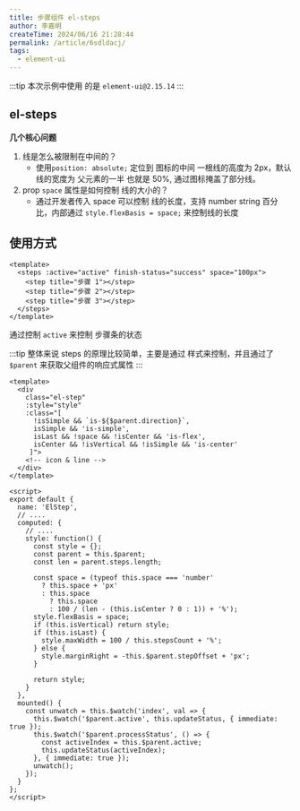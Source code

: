 ```yaml
---
title: 步骤组件 el-steps
author: 李嘉明
createTime: 2024/06/16 21:28:44
permalink: /article/6sdldacj/
tags:
  - element-ui
---
```


:::tip
本次示例中使用 的是 `element-ui@2.15.14`
:::

## el-steps

**几个核心问题**

1. 线是怎么被限制在中间的？
   - 使用`position: absolute;` 定位到 图标的中间 一根线的高度为 2px，默认线的宽度为 父元素的一半 也就是 50%, 通过图标掩盖了部分线。
2. prop `space` 属性是如何控制 线的大小的？
   - 通过开发者传入 space 可以控制 线的长度，支持 number string 百分比，内部通过 `style.flexBasis = space;` 来控制线的长度

## 使用方式

```vue
<template>
  <steps :active="active" finish-status="success" space="100px">
    <step title="步骤 1"></step>
    <step title="步骤 2"></step>
    <step title="步骤 3"></step>
  </steps>
</template>
```

通过控制 `active` 来控制 步骤条的状态

:::tip
整体来说 steps 的原理比较简单，主要是通过 样式来控制，并且通过了 `$parent` 来获取父组件的响应式属性
:::

```vue
<template>
  <div
    class="el-step"
    :style="style"
    :class="[
      !isSimple && `is-${$parent.direction}`,
      isSimple && 'is-simple',
      isLast && !space && !isCenter && 'is-flex',
      isCenter && !isVertical && !isSimple && 'is-center'
     ]">
    <!-- icon & line -->
  </div>
</template>

<script>
export default {
  name: 'ElStep',
  // ....
  computed: {
    // ....
    style: function() {
      const style = {};
      const parent = this.$parent;
      const len = parent.steps.length;

      const space = (typeof this.space === 'number'
        ? this.space + 'px'
        : this.space
          ? this.space
          : 100 / (len - (this.isCenter ? 0 : 1)) + '%');
      style.flexBasis = space;
      if (this.isVertical) return style;
      if (this.isLast) {
        style.maxWidth = 100 / this.stepsCount + '%';
      } else {
        style.marginRight = -this.$parent.stepOffset + 'px';
      }

      return style;
    }
  },
  mounted() {
    const unwatch = this.$watch('index', val => {
      this.$watch('$parent.active', this.updateStatus, { immediate: true });
      this.$watch('$parent.processStatus', () => {
        const activeIndex = this.$parent.active;
        this.updateStatus(activeIndex);
      }, { immediate: true });
      unwatch();
    });
  }
};
</script>
```
